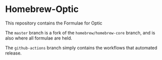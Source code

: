 # Homebrew-Optic

This repository contains the Formulae for Optic

The `master` branch is a fork of the `homebrew/homebrew-core` branch, and is also where all formulae are held.

The `github-actions` branch simply contains the workflows that automated release.

